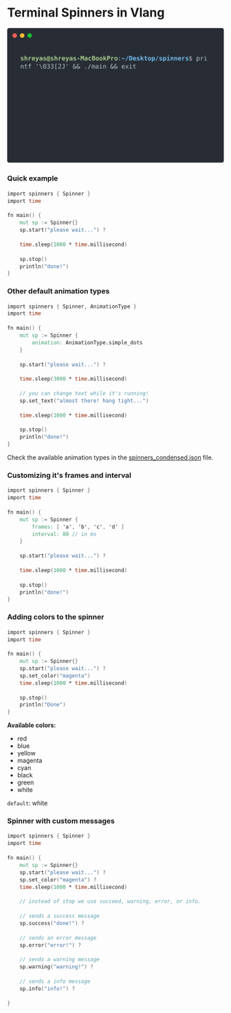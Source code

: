 # Terminal Spinners in Vlang
![cast](cast.svg)
### Quick example
```v
import spinners { Spinner }
import time

fn main() {
    mut sp := Spinner{}
    sp.start("please wait...") ?
    
    time.sleep(1000 * time.millisecond)
    
    sp.stop()
    println("done!")
}
```

### Other default animation types
```v
import spinners { Spinner, AnimationType }
import time

fn main() {
    mut sp := Spinner {
        animation: AnimationType.simple_dots
    }
    
    sp.start("please wait...") ?
    
    time.sleep(3000 * time.millisecond)
    
    // you can change text while it's running!
    sp.set_text("almost there! hang tight...")
    
    time.sleep(1000 * time.millisecond)
    
    sp.stop()
    println("done!")
}
```

Check the available animation types in the [spinners_condensed.json](https://github.com/rhygg/spinners/blob/master/spinners_condensed.json) file.


### Customizing it's frames and interval
```v
import spinners { Spinner }
import time

fn main() {
    mut sp := Spinner {
        frames: [ 'a', 'b', 'c', 'd' ]
        interval: 80 // in ms
    }
    
    sp.start("please wait...") ?
    
    time.sleep(1000 * time.millisecond)
    
    sp.stop()
    println("done!")
}
```
### Adding colors to the spinner
```v
import spinners { Spinner }
import time

fn main() {
    mut sp := Spinner{}
    sp.start("please wait...") ?
    sp.set_color("magenta")
    time.sleep(1000 * time.millisecond)
    
    sp.stop()
    println("Done")
}

```

**Available colors:**
- red 
- blue
- yellow
- magenta
- cyan
- black
- green
- white

`default`: white

### Spinner with custom messages

```v 
import spinners { Spinner }
import time

fn main() {
    mut sp := Spinner{}
    sp.start("please wait...") ?
    sp.set_color("magenta") ?
    time.sleep(1000 * time.millisecond)
    
    // instead of stop we use succeed, warning, error, or info.
    
    // sends a success message
    sp.success("done!") ?
    
    // sends an error message
    sp.error("error!") ?

    // sends a warning message
    sp.warning("warning!") ?

    // sends a info message
    sp.info("info!") ?

}
```
